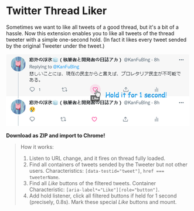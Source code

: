 # Twitter Thread Liker

Sometimes we want to like all tweets of a good thread, but it's a bit of a hassle. Now this extension enables you to like all tweets of the thread tweeter with a simple one-second hold. (In fact it likes every tweet sended by the original Tweeter under the tweet.)

![Tutorial](images/eg.png)

**Download as ZIP and import to Chrome!**

> How it works:
> 
> 1. Listen to URL change, and it fires on thread fully loaded.
> 2. Find all containers of tweets sended by the Tweeter but not other users. Characteristics: `[data-testid="tweet"]`, `href === tweeterName`.
> 3. Find all *Like* buttons of the filtered tweets. Container Characteristic: `[aria-label*="Like"][role="button"]`.
> 4. Add hold listener, click all filtered buttons if held for 1 second (precisely, 0.8s). Mark these special *Like* buttons and mount.
